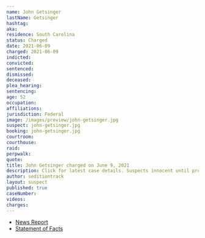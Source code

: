 ```yaml
---
name: John Getsinger
lastName: Getsinger
hashtag:
aka:
residence: South Carolina
status: Charged
date: 2021-06-09
charged: 2021-06-09
indicted:
convicted:
sentenced:
dismissed:
deceased:
plea_hearing:
sentencing:
age: 52
occupation:
affiliations:
jurisdiction: Federal
image: /images/preview/john-getsinger.jpg
suspect: john-getsinger.jpg
booking: john-getsinger.jpg
courtroom:
courthouse:
raid:
perpwalk:
quote:
title: John Getsinger charged on June 9, 2021
description: Click for latest case details. Suspects innocent until proven guilty.
author: seditiontrack
layout: suspect
published: true
caseNumber:
videos:
charges:
---
```

- [News Report](https://www.berkeleyobserver.com/2021/06/15/hanahan-couple-accused-of-taking-part-in-u-s-capitol-riot-arrested/)
- [Statement of Facts](https://www.justice.gov/usao-dc/case-multi-defendant/file/1405456/download)
